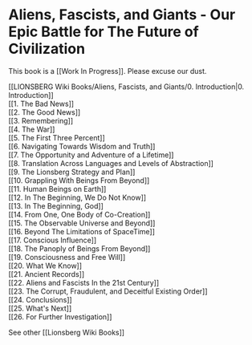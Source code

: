 # Aliens, Fascists, and Giants - Our Epic Battle for The Future of Civilization

This book is a [[Work In Progress]]. Please excuse our dust.   

[[LIONSBERG Wiki Books/Aliens, Fascists, and Giants/0. Introduction|0. Introduction]]  
[[1. The Bad News]]  
[[2. The Good News]]  
[[3. Remembering]]  
[[4. The War]]  
[[5. The First Three Percent]]  
[[6. Navigating Towards Wisdom and Truth]]  
[[7. The Opportunity and Adventure of a Lifetime]]  
[[8. Translation Across Languages and Levels of Abstraction]]  
[[9. The Lionsberg Strategy and Plan]]  
[[10. Grappling With Beings From Beyond]]  
[[11. Human Beings on Earth]]  
[[12. In The Beginning, We Do Not Know]]  
[[13. In The Beginning, God]]  
[[14. From One, One Body of Co-Creation]]  
[[15. The Observable Universe and Beyond]]  
[[16. Beyond The Limitations of SpaceTime]]  
[[17. Conscious Influence]]  
[[18. The Panoply of Beings From Beyond]]  
[[19. Consciousness and Free Will]]  
[[20. What We Know]]  
[[21. Ancient Records]]   
[[22. Aliens and Fascists In the 21st Century]]  
[[23. The Corrupt, Fraudulent, and Deceitful Existing Order]]  
[[24. Conclusions]]  
[[25. What's Next]]  
[[26. For Further Investigation]]  

See other [[Lionsberg Wiki Books]] 
